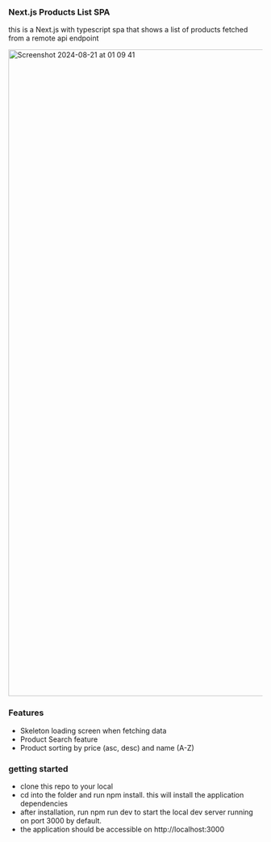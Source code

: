 ### Next.js Products List SPA
this is a Next.js with typescript spa that shows a list of products fetched from a remote api endpoint

<img width="1279" alt="Screenshot 2024-08-21 at 01 09 41" src="https://github.com/user-attachments/assets/233d0a85-3672-4c76-8bdc-6866a0463dec">

### Features
- Skeleton loading screen when fetching data
- Product Search feature
- Product sorting by price (asc, desc) and name (A-Z)

### getting started
- clone this repo to your local
- cd into the folder and run npm install. this will install the application dependencies
- after installation, run npm run dev to start the local dev server running on port 3000 by default.
- the application should be accessible on http://localhost:3000
